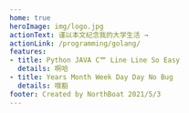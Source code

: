 ```yaml
---
home: true
heroImage: img/logo.jpg
actionText: 谨以本文纪念我的大学生活 →
actionLink: /programming/golang/
features:
- title: Python JAVA C艹 Line Line So Easy
  details: 啊哈
- title: Years Month Week Day Day No Bug
  details: 哦豁
footer: Created by NorthBoat 2021/5/3
---
```



